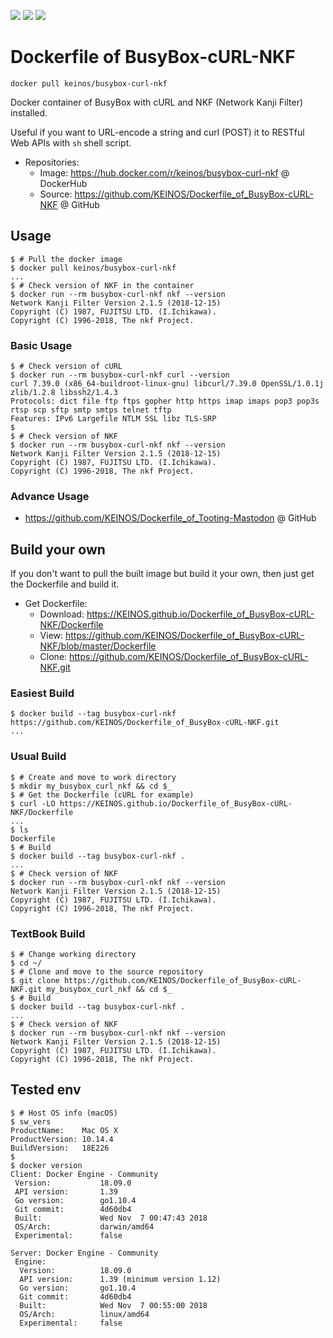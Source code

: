 [![](https://images.microbadger.com/badges/image/keinos/busybox-curl-nkf.svg)](https://microbadger.com/images/keinos/busybox-curl-nkf "Image info on microbadger.com") [![](https://img.shields.io/docker/cloud/automated/keinos/busybox-curl-nkf.svg)](https://hub.docker.com/r/keinos/busybox-curl-nkf/builds "Docker Hub Build Status") [![](https://img.shields.io/docker/cloud/build/keinos/busybox-curl-nkf.svg)](https://hub.docker.com/r/keinos/busybox-curl-nkf/builds "Docker Hub Build Status")

# Dockerfile of BusyBox-cURL-NKF

```text
docker pull keinos/busybox-curl-nkf
```

Docker container of BusyBox with cURL and NKF (Network Kanji Filter) installed.

Useful if you want to URL-encode a string and curl (POST) it to RESTful Web APIs with `sh` shell script.

- Repositories:
  - Image: https://hub.docker.com/r/keinos/busybox-curl-nkf @ DockerHub
  - Source: https://github.com/KEINOS/Dockerfile_of_BusyBox-cURL-NKF @ GitHub

## Usage

```shellsession
$ # Pull the docker image
$ docker pull keinos/busybox-curl-nkf
...
$ # Check version of NKF in the container
$ docker run --rm busybox-curl-nkf nkf --version
Network Kanji Filter Version 2.1.5 (2018-12-15)
Copyright (C) 1987, FUJITSU LTD. (I.Ichikawa).
Copyright (C) 1996-2018, The nkf Project.
```

### Basic Usage

```shellsession
$ # Check version of cURL
$ docker run --rm busybox-curl-nkf curl --version
curl 7.39.0 (x86_64-buildroot-linux-gnu) libcurl/7.39.0 OpenSSL/1.0.1j zlib/1.2.8 libssh2/1.4.3
Protocols: dict file ftp ftps gopher http https imap imaps pop3 pop3s rtsp scp sftp smtp smtps telnet tftp
Features: IPv6 Largefile NTLM SSL libz TLS-SRP
$
$ # Check version of NKF
$ docker run --rm busybox-curl-nkf nkf --version
Network Kanji Filter Version 2.1.5 (2018-12-15)
Copyright (C) 1987, FUJITSU LTD. (I.Ichikawa).
Copyright (C) 1996-2018, The nkf Project.
```

### Advance Usage

- https://github.com/KEINOS/Dockerfile_of_Tooting-Mastodon @ GitHub

## Build your own

If you don't want to pull the built image but build it your own, then just get the Dockerfile and build it.

- Get Dockerfile:
  - Download: https://KEINOS.github.io/Dockerfile_of_BusyBox-cURL-NKF/Dockerfile
  - View: https://github.com/KEINOS/Dockerfile_of_BusyBox-cURL-NKF/blob/master/Dockerfile
  - Clone: https://github.com/KEINOS/Dockerfile_of_BusyBox-cURL-NKF.git

### Easiest Build

```shellsession
$ docker build --tag busybox-curl-nkf https://github.com/KEINOS/Dockerfile_of_BusyBox-cURL-NKF.git
...
```

### Usual Build

```shellsession
$ # Create and move to work directory
$ mkdir my_busybox_curl_nkf && cd $_
$ # Get the Dockerfile (cURL for example)
$ curl -LO https://KEINOS.github.io/Dockerfile_of_BusyBox-cURL-NKF/Dockerfile
...
$ ls
Dockerfile
$ # Build
$ docker build --tag busybox-curl-nkf .
...
$ # Check version of NKF
$ docker run --rm busybox-curl-nkf nkf --version
Network Kanji Filter Version 2.1.5 (2018-12-15)
Copyright (C) 1987, FUJITSU LTD. (I.Ichikawa).
Copyright (C) 1996-2018, The nkf Project.
```

### TextBook Build

```shellsession
$ # Change working directory
$ cd ~/
$ # Clone and move to the source repository
$ git clone https://github.com/KEINOS/Dockerfile_of_BusyBox-cURL-NKF.git my_busybox_curl_nkf && cd $_
$ # Build
$ docker build --tag busybox-curl-nkf .
...
$ # Check version of NKF
$ docker run --rm busybox-curl-nkf nkf --version
Network Kanji Filter Version 2.1.5 (2018-12-15)
Copyright (C) 1987, FUJITSU LTD. (I.Ichikawa).
Copyright (C) 1996-2018, The nkf Project.
```

## Tested env

```shellsession
$ # Host OS info (macOS)
$ sw_vers
ProductName:    Mac OS X
ProductVersion: 10.14.4
BuildVersion:   18E226
$
$ docker version
Client: Docker Engine - Community
 Version:           18.09.0
 API version:       1.39
 Go version:        go1.10.4
 Git commit:        4d60db4
 Built:             Wed Nov  7 00:47:43 2018
 OS/Arch:           darwin/amd64
 Experimental:      false

Server: Docker Engine - Community
 Engine:
  Version:          18.09.0
  API version:      1.39 (minimum version 1.12)
  Go version:       go1.10.4
  Git commit:       4d60db4
  Built:            Wed Nov  7 00:55:00 2018
  OS/Arch:          linux/amd64
  Experimental:     false
```

